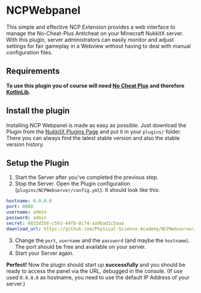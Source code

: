 # NCPWebpanel
This simple and effective NCP Extension provides a web interface to manage the No-Cheat-Plus Anticheat on your Minecraft NukkitX server. With this plugin, server administrators can easily monitor and adjust settings for fair gameplay in a Webview without having to deal with manual configuration files.

## Requirements
**To use this plugin you of course will need [No Cheat Plus](https://cloudburstmc.org/resources/nocheatplus.820/) and therefore [KotlinLib](https://cloudburstmc.org/resources/kotlinlib.48/).**

## Install the plugin
Installing NCP Webpanel is made as easy as possible.
Just download the Plugin from the [NukkitX Plugins Page](https://cloudburstmc.org/resources/ncp-webpanel.914/) and put it in your `plugins/` folder.
There you can always find the latest stable version and also the stable version history.

## Setup the Plugin
1. Start the Server after you've completed the previous step.
2. Stop the Server. Open the Plugin configuration (`plugins/NCPWebserver/config.yml`). It should look like this:
```yaml
hostname: 0.0.0.0
port: 8080
username: admin
password: admin
secret: 8833d356-c5b1-44f8-8c74-aa9bad1c5aaa
download_url: https://github.com/Physical-Science-Academy/NCPWebserver/releases/latest/download/webapp.zip
```
3. Change the `port`, `username` and the `password` (and maybe the `hostname`). The port should be free and available on your server.
4. Start your Server again.

**Perfect!** Now the plugin should start up **successfully** and you should be ready to access the panel via the URL, debugged in the console. (If use used `0.0.0.0` as hostname, you need to use the default IP Address of your server.)
